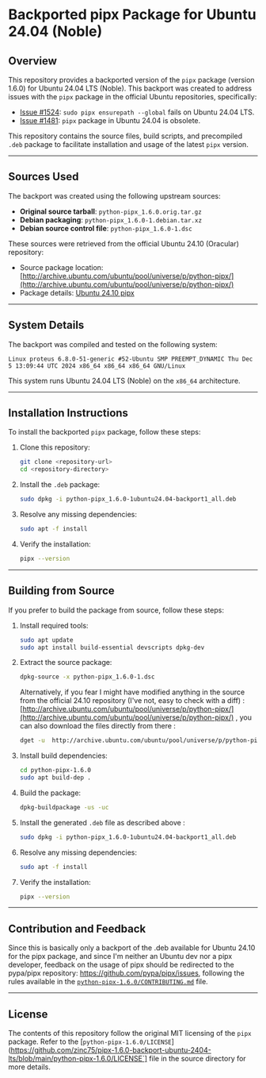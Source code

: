 # Backported pipx Package for Ubuntu 24.04 (Noble)

## Overview

This repository provides a backported version of the `pipx` package (version 1.6.0) for Ubuntu 24.04 LTS (Noble). This backport was created to address issues with the `pipx` package in the official Ubuntu repositories, specifically:

- [Issue #1524](https://github.com/pypa/pipx/issues/1524): `sudo pipx ensurepath --global` fails on Ubuntu 24.04 LTS.
- [Issue #1481](https://github.com/pypa/pipx/issues/1481): `pipx` package in Ubuntu 24.04 is obsolete.

This repository contains the source files, build scripts, and precompiled `.deb` package to facilitate installation and usage of the latest `pipx` version.

---

## Sources Used

The backport was created using the following upstream sources:

- **Original source tarball**: `python-pipx_1.6.0.orig.tar.gz`
- **Debian packaging**: `python-pipx_1.6.0-1.debian.tar.xz`
- **Debian source control file**: `python-pipx_1.6.0-1.dsc`

These sources were retrieved from the official Ubuntu 24.10 (Oracular) repository:

- Source package location: [http://archive.ubuntu.com/ubuntu/pool/universe/p/python-pipx/](http://archive.ubuntu.com/ubuntu/pool/universe/p/python-pipx/)
- Package details: [Ubuntu 24.10 pipx](https://packages.ubuntu.com/oracular/pipx)

---

## System Details

The backport was compiled and tested on the following system:

```plaintext
Linux proteus 6.8.0-51-generic #52-Ubuntu SMP PREEMPT_DYNAMIC Thu Dec  5 13:09:44 UTC 2024 x86_64 x86_64 x86_64 GNU/Linux
```

This system runs Ubuntu 24.04 LTS (Noble) on the `x86_64` architecture.

---

## Installation Instructions

To install the backported `pipx` package, follow these steps:

1. Clone this repository:
   ```bash
   git clone <repository-url>
   cd <repository-directory>
   ```

2. Install the `.deb` package:
   ```bash
   sudo dpkg -i python-pipx_1.6.0-1ubuntu24.04-backport1_all.deb
   ```

3. Resolve any missing dependencies:
   ```bash
   sudo apt -f install
   ```

4. Verify the installation:
   ```bash
   pipx --version
   ```

---

## Building from Source

If you prefer to build the package from source, follow these steps:

1. Install required tools:
   ```bash
   sudo apt update
   sudo apt install build-essential devscripts dpkg-dev
   ```

2. Extract the source package:
   ```bash
   dpkg-source -x python-pipx_1.6.0-1.dsc
   ```

   Alternatively, if you fear I might have modified anything in the source from the official 24.10 repository (I've not, easy to check with a diff) : [http://archive.ubuntu.com/ubuntu/pool/universe/p/python-pipx/](http://archive.ubuntu.com/ubuntu/pool/universe/p/python-pipx/) , you can also download the files directly from there :

   ```bash
   dget -u  http://archive.ubuntu.com/ubuntu/pool/universe/p/python-pipx/python-pipx_1.6.0-1.dsc
   ```

4. Install build dependencies:
   ```bash
   cd python-pipx-1.6.0
   sudo apt build-dep .
   ```

5. Build the package:
   ```bash
   dpkg-buildpackage -us -uc
   ```

6. Install the generated `.deb` file as described above :

   ```bash
   sudo dpkg -i python-pipx_1.6.0-1ubuntu24.04-backport1_all.deb
   ```

3. Resolve any missing dependencies:
   ```bash
   sudo apt -f install
   ```

4. Verify the installation:
   ```bash
   pipx --version
   ```

---

## Contribution and Feedback

Since this is basically only a backport of the .deb available for Ubuntu 24.10 for the pipx package, and since I'm neither an Ubuntu dev nor a pipx developer, feedback on the usage of pipx should be redirected to the pypa/pipx repository: https://github.com/pypa/pipx/issues, following the rules available in the [`python-pipx-1.6.0/CONTRIBUTING.md`](https://github.com/zinc75/pipx-1.6.0-backport-ubuntu-2404-lts/blob/main/python-pipx-1.6.0/CONTRIBUTING.md) file.

---

## License

The contents of this repository follow the original MIT licensing of the `pipx` package. Refer to the [`python-pipx-1.6.0/LICENSE`](https://github.com/zinc75/pipx-1.6.0-backport-ubuntu-2404-lts/blob/main/python-pipx-1.6.0/LICENSE`] file in the source directory for more details.

